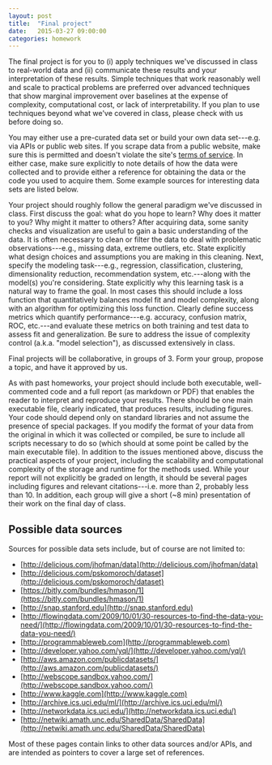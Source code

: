 ```yaml
---
layout: post
title:  "Final project"
date:   2015-03-27 09:00:00
categories: homework
---
```


The final project is for you to 
(i) apply techniques
we've discussed in class to real-world data and (ii) communicate these results and your interpretation of these results. 
Simple techniques that
work reasonably well and scale to practical problems are preferred over
advanced techniques that show marginal improvement over baselines at
the expense of complexity, computational cost, or lack of interpretability. 
If you plan to use techniques beyond what we've covered in
class, please check with us before doing so.

You may either use a pre-curated data set or build your own data
set---e.g. via APIs or public web sites. If you scrape data
from a public website, make sure this is permitted and doesn't violate
the site's [terms of service](http://en.wikipedia.org/wiki/Terms_of_service).
In either case, make sure explicitly to note details of how the data
were collected and to provide either a reference for obtaining the data
or the code you used to acquire them. Some example sources for interesting data sets are listed
below.

Your project should roughly follow the general paradigm we've
discussed in class. First discuss the goal: what do you hope to learn?
Why does it matter to you? Why might it matter to others? After acquiring data, some sanity checks and
visualization are useful to gain a basic understanding of the data. It
is often necessary to clean or filter the data to deal with
problematic observations---e.g., missing data, extreme outliers,
etc. State explicitly what design choices and assumptions you are making in this cleaning. Next, specify the modeling task---e.g.,
regression, classification, clustering, dimensionality reduction,
recommendation system, etc.---along with the model(s) you're
considering. State explicitly why this learning task is a natural
way to frame the goal. In most cases this should include a loss function that
quantitatively balances model fit and model complexity, along with an algorithm for optimizing this loss
function. Clearly define success metrics which quantify
performance---e.g. accuracy, confusion matrix, ROC, etc.---and
evaluate these metrics on both training and test data to assess fit
and generalization. Be sure to address the issue of complexity
control (a.k.a. "model selection"), as discussed extensively in class.

Final projects will be collaborative, in groups of 3. Form your group, propose a topic, and have it approved by us. 

As with past homeworks, your project should include both executable,
well-commented code and a full report (as markdown or PDF) that
enables the reader to interpret and reproduce your results. There
should be one main executable file, clearly indicated, that produces
results, including figures. Your code should depend only on standard
libraries and not assume the presence of special packages. If you
modify the format of your data from the original in which it was
collected or compiled, be sure to include all scripts necessary to do
so (which should at some point be called by the main executable
file). In addition to the issues mentioned above, discuss the
practical aspects of your project, including the scalability and
computational complexity of the storage and runtime for the methods
used. While your report will not explicitly be graded on length, it
should be several pages including figures and relevant
citations---i.e. more than 2, probably less than 10. In addition, each group will give a short (~8 min) presentation of their work on the final day of class.


## Possible data sources
Sources for possible data sets include, but of course are not limited
to:

* [http://delicious.com/jhofman/data](http://delicious.com/jhofman/data)
* [http://delicious.com/pskomoroch/dataset](http://delicious.com/pskomoroch/dataset)
* [https://bitly.com/bundles/hmason/1](https://bitly.com/bundles/hmason/1)
* [http://snap.stanford.edu](http://snap.stanford.edu)
* [http://flowingdata.com/2009/10/01/30-resources-to-find-the-data-you-need/](http://flowingdata.com/2009/10/01/30-resources-to-find-the-data-you-need/)
* [http://programmableweb.com](http://programmableweb.com)
* [http://developer.yahoo.com/yql/](http://developer.yahoo.com/yql/)
* [http://aws.amazon.com/publicdatasets/](http://aws.amazon.com/publicdatasets/)
* [http://webscope.sandbox.yahoo.com/](http://webscope.sandbox.yahoo.com/)
* [http://www.kaggle.com](http://www.kaggle.com)
* [http://archive.ics.uci.edu/ml/](http://archive.ics.uci.edu/ml/)
* [http://networkdata.ics.uci.edu/](http://networkdata.ics.uci.edu/)
* [http://netwiki.amath.unc.edu/SharedData/SharedData](http://netwiki.amath.unc.edu/SharedData/SharedData)

Most of these pages contain links to other data sources and/or APIs,
and are intended as pointers to cover a large set of references.
